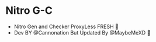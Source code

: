 # Nitro G-C
- Nitro Gen and Checker ProxyLess FRESH 🚀
- Dev BY @Cannonation But Updated By @MaybeMeXD 🚀
